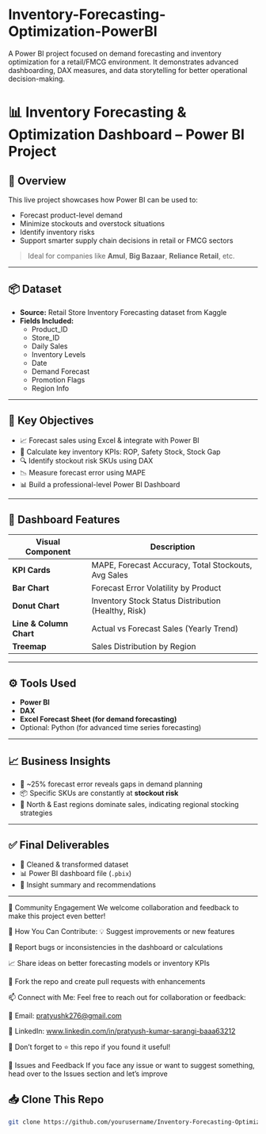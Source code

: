 # Inventory-Forecasting-Optimization-PowerBI
A Power BI project focused on demand forecasting and inventory optimization for a retail/FMCG environment. It demonstrates advanced dashboarding, DAX measures, and data storytelling for better operational decision-making.
# 📊 Inventory Forecasting & Optimization Dashboard – Power BI Project

## 🧾 Overview

This live project showcases how Power BI can be used to:

- Forecast product-level demand
- Minimize stockouts and overstock situations
- Identify inventory risks
- Support smarter supply chain decisions in retail or FMCG sectors

> Ideal for companies like **Amul**, **Big Bazaar**, **Reliance Retail**, etc.

---

## 📦 Dataset

- **Source:** Retail Store Inventory Forecasting dataset from Kaggle
- **Fields Included:**
  - Product_ID
  - Store_ID
  - Daily Sales
  - Inventory Levels
  - Date
  - Demand Forecast
  - Promotion Flags
  - Region Info

---

## 🧠 Key Objectives

- 📈 Forecast sales using Excel & integrate with Power BI  
- 🧮 Calculate key inventory KPIs: ROP, Safety Stock, Stock Gap  
- 🔍 Identify stockout risk SKUs using DAX  
- 📉 Measure forecast error using MAPE  
- 📊 Build a professional-level Power BI Dashboard

---

## 📌 Dashboard Features

| Visual Component                        | Description                                                                 |
|----------------------------------------|-----------------------------------------------------------------------------|
| **KPI Cards**                          | MAPE, Forecast Accuracy, Total Stockouts, Avg Sales                        |
| **Bar Chart**                          | Forecast Error Volatility by Product                                       |
| **Donut Chart**                        | Inventory Stock Status Distribution (Healthy, Risk)                        |
| **Line & Column Chart**                | Actual vs Forecast Sales (Yearly Trend)                                    |
| **Treemap**                            | Sales Distribution by Region                                               |

---

## ⚙️ Tools Used

- **Power BI**
- **DAX**
- **Excel Forecast Sheet (for demand forecasting)**
- Optional: Python (for advanced time series forecasting)

---

## 📈 Business Insights

- 🚨 ~25% forecast error reveals gaps in demand planning
- 📦 Specific SKUs are constantly at **stockout risk**
- 📍 North & East regions dominate sales, indicating regional stocking strategies

---

## ✅ Final Deliverables

- 📄 Cleaned & transformed dataset
- 📊 Power BI dashboard file (`.pbix`)
- 📎 Insight summary and recommendations

---

🤝 Community Engagement
We welcome collaboration and feedback to make this project even better!

🚀 How You Can Contribute:
💡 Suggest improvements or new features

🐛 Report bugs or inconsistencies in the dashboard or calculations

📈 Share ideas on better forecasting models or inventory KPIs

🧩 Fork the repo and create pull requests with enhancements

📫 Connect with Me:
Feel free to reach out for collaboration or feedback:

📧 Email: pratyushk276@gmail.com

💼 LinkedIn: www.linkedin.com/in/pratyush-kumar-sarangi-baaa63212

🌟 Don’t forget to ⭐ this repo if you found it useful!

📌 Issues and Feedback
If you face any issue or want to suggest something, head over to the Issues section and let’s improve

## 📥 Clone This Repo

```bash
git clone https://github.com/yourusername/Inventory-Forecasting-Optimization-PowerBI.git
